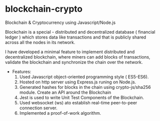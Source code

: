 # blockchain-crypto
Blockchain &amp; Cryptocurrency using Javascript/Node.js

Blockchain is a special - distributed and decentralized database ( financial ledger ) which stores data like transactions and that is publicly shared across all the nodes in its network.

I have developed a minimal feature to implement distributed and decentralized blockchain, where miners can add blocks of transactions, validate the blockchain and synchronize the chain over the network.
- Features:
  1. Used Javascript object-oriented programming style ( ES5-ES6).
  2. Hosted on http server using Express.js runing on Node.js. 
  3. Generated hashes for blocks in the chain using crypto-js/sha256 module. Create an API around the Blockchain
  4. Jest is used to write Unit Test Components of the Blockchain.
  5. Used websocket (ws) ato establish real-time peer-to-peer connection server.
  6. Implemented a proof-of-work algorithm.
